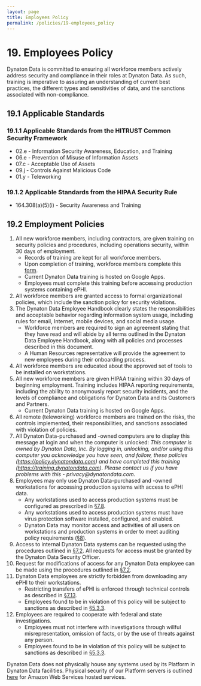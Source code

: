 ```yaml
---
layout: page
title: Employees Policy
permalink: /policies/19-employees_policy
---
```


# 19. Employees Policy

Dynaton Data is committed to ensuring all workforce members actively address security and compliance in their roles at Dynaton Data. As such, training is imperative to assuring an understanding of current best practices, the different types and sensitivities of data, and the sanctions associated with non-compliance.

## 19.1 Applicable Standards

### 19.1.1 Applicable Standards from the HITRUST Common Security Framework

- 02.e - Information Security Awareness, Education, and Training
- 06.e - Prevention of Misuse of Information Assets
- 07.c - Acceptable Use of Assets
- 09.j - Controls Against Malicious Code
- 01.y - Teleworking

### 19.1.2 Applicable Standards from the HIPAA Security Rule

- 164.308(a)(5)(i) - Security Awareness and Training

## 19.2 Employment Policies

1. All new workforce members, including contractors, are given training on security policies and procedures, including operations security, within 30 days of employment.
   - Records of training are kept for all workforce members.
   - Upon completion of training, workforce members complete this [form](https://docs.google.com/forms/d/e/1FAIpQLSdR4gqSmqnnoazmkca7D-3IOZWnzszxT4TTh5QZ6FovEY6S9A/viewform?usp=sf_link).
   - Current Dynaton Data training is hosted on Google Apps.
   - Employees must complete this training before accessing production systems containing ePHI.
2. All workforce members are granted access to formal organizational policies, which include the sanction policy for security violations.
3. The Dynaton Data Employee Handbook clearly states the responsibilities and acceptable behavior regarding information system usage, including rules for email, Internet, mobile devices, and social media usage.
   - Workforce members are required to sign an agreement stating that they have read and will abide by all terms outlined in the Dynaton Data Employee Handbook, along with all policies and processes described in this document.
   - A Human Resources representative will provide the agreement to new employees during their onboarding process.
4. All workforce members are educated about the approved set of tools to be installed on workstations.
5. All new workforce members are given HIPAA training within 30 days of beginning employment. Training includes HIPAA reporting requirements, including the ability to anonymously report security incidents, and the levels of compliance and obligations for Dynaton Data and its Customers and Partners.
   - Current Dynaton Data training is hosted on Google Apps.
6. All remote (teleworking) workforce members are trained on the risks, the controls implemented, their responsibilities, and sanctions associated with violation of policies.
7. All Dynaton Data-purchased and -owned computers are to display this message at login and when the computer is unlocked: _This computer is owned by Dynaton Data, Inc. By logging in, unlocking, and/or using this computer you acknowledge you have seen, and follow, these policies (https://policy.dynatondata.com) and have completed this training (https://training.dynatondata.com). Please contact us if you have problems with this - privacy@dynatondata.com_.
8. Employees may only use Dynaton Data-purchased and -owned workstations for accessing production systems with access to ePHI data.
   - Any workstations used to access production systems must be configured as prescribed in [§7.8](#7.8-employee-workstation-use).
   - Any workstations used to access production systems must have virus protection software installed, configured, and enabled.
   - Dynaton Data may monitor access and activities of all users on workstations and production systems in order to meet auditing policy requirements ([§8](#8.-auditing-policy)).
9. Access to internal Dynaton Data systems can be requested using the procedures outlined in [§7.2](#7.2-access-establishment-and-modification). All requests for access must be granted by the Dynaton Data Security Officer.
10. Request for modifications of access for any Dynaton Data employee can be made using the procedures outlined in [§7.2](#7.2-access-establishment-and-modification).
11. Dynaton Data employees are strictly forbidden from downloading any ePHI to their workstations.
    - Restricting transfers of ePHI is enforced through technical controls as described in [§7.13](#7.13-access-to-ephi).
    - Employees found to be in violation of this policy will be subject to sanctions as described in [§5.3.3](#5.3-security-officer).
12. Employees are required to cooperate with federal and state investigations.
    - Employees must not interfere with investigations through willful misrepresentation, omission of facts, or by the use of threats against any person.
    - Employees found to be in violation of this policy will be subject to sanctions as described in [§5.3.3](#5.3-security-officer).

Dynaton Data does not physically house any systems used by its Platform in Dynaton Data facilities. Physical security of our Platform servers is outlined [here](https://https://aws.amazon.com) for Amazon Web Services hosted services.
